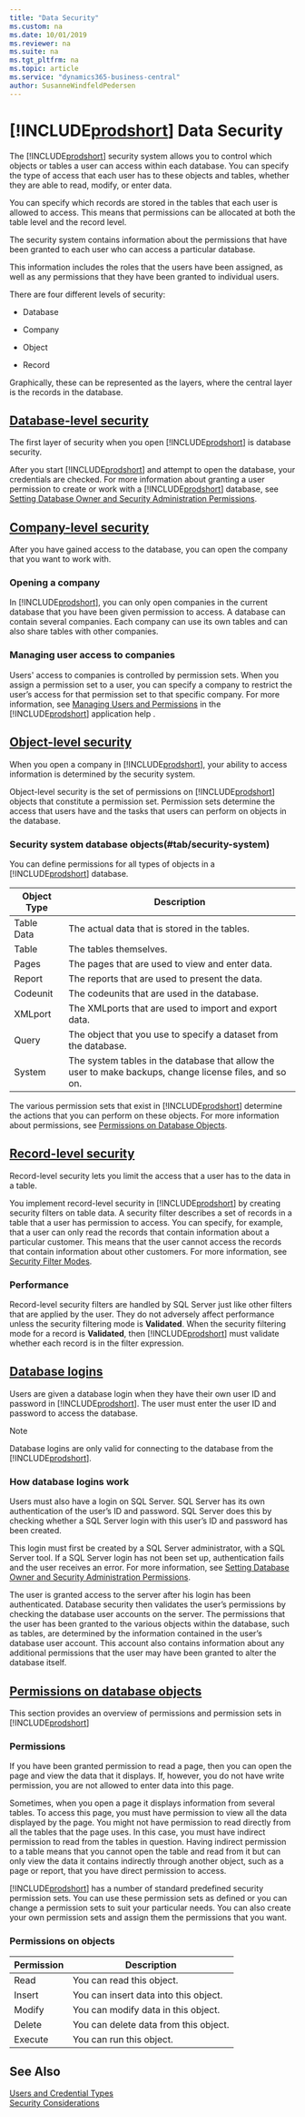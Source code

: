 ```yaml
---
title: "Data Security"
ms.custom: na
ms.date: 10/01/2019
ms.reviewer: na
ms.suite: na
ms.tgt_pltfrm: na
ms.topic: article
ms.service: "dynamics365-business-central"
author: SusanneWindfeldPedersen
---
```

# [!INCLUDE[prodshort](../developer/includes/prodshort.md)] Data Security

The [!INCLUDE[prodshort](../developer/includes/prodshort.md)] security system allows you to control which objects or tables a user can access within each database. You can specify the type of access that each user has to these objects and tables, whether they are able to read, modify, or enter data.  

 You can specify which records are stored in the tables that each user is allowed to access. This means that permissions can be allocated at both the table level and the record level.  
  
 The security system contains information about the permissions that have been granted to each user who can access a particular database.  
  
 This information includes the roles that the users have been assigned, as well as any permissions that they have been granted to individual users.  
  
 There are four different levels of security:  
  
-   Database  
  
-   Company  
  
-   Object  
  
-   Record  
  
Graphically, these can be represented as the layers, where the central layer is the records in the database. 

## [Database-level security](#tab/database-level)

The first layer of security when you open [!INCLUDE[prodshort](../developer/includes/prodshort.md)] is database security.  
 
After you start [!INCLUDE[prodshort](../developer/includes/prodshort.md)] and attempt to open the database, your credentials are checked.  For more information about granting a user permission to create or work with a [!INCLUDE[prodshort](../developer/includes/prodshort.md)] database, see [Setting Database Owner and Security Administration Permissions](Setting-Database-Owner-and-Security-Administration-Permissions.md).  

## [Company-level security](#tab/company-level)

After you have gained access to the database, you can open the company that you want to work with.  

### Opening a company
  
In [!INCLUDE[prodshort](../developer/includes/prodshort.md)], you can only open companies in the current database that you have been given permission to access. A database can contain several companies. Each company can use its own tables and can also share tables with other companies.  

### Managing user access to companies
  
Users' access to companies is controlled by permission sets. When you assign a permission set to a user, you can specify a company to restrict the user’s access for that permission set to that specific company. For more information, see [Managing Users and Permissions](https://docs.microsoft.com/dynamics365/business-central/ui-how-users-permissions) in the [!INCLUDE[prodshort](../developer/includes/prodshort.md)] application help .

## [Object-level security](#tab/object-level)

When you open a company in [!INCLUDE[prodshort](../developer/includes/prodshort.md)], your ability to access information is determined by the security system.  
  
Object-level security is the set of permissions on [!INCLUDE[prodshort](../developer/includes/prodshort.md)] objects that constitute a permission set. Permission sets determine the access that users have and the tasks that users can perform on objects in the database.  
  
### Security system database objects(#tab/security-system)
  
 You can define permissions for all types of objects in a [!INCLUDE[prodshort](../developer/includes/prodshort.md)] database.  
  
|Object Type|Description|  
|-----------------|-----------------|  
|Table Data|The actual data that is stored in the tables.|  
|Table|The tables themselves.|  
|Pages|The pages that are used to view and enter data.|  
|Report|The reports that are used to present the data.|  
|Codeunit|The codeunits that are used in the database.|  
|XMLport|The XMLports that are used to import and export data.|  
|Query|The object that you use to specify a dataset from the database.|  
|System|The system tables in the database that allow the user to make backups, change license files, and so on.|  
  
The various permission sets that exist in [!INCLUDE[prodshort](../developer/includes/prodshort.md)] determine the actions that you can perform on these objects. For more information about permissions, see [Permissions on Database Objects](../developer/devenv-permissions-on-database-objects.md).

## [Record-level security](#tab/record-level)

Record-level security lets you limit the access that a user has to the data in a table.  
  
You implement record-level security in [!INCLUDE[prodshort](../developer/includes/prodshort.md)] by creating security filters on table data. A security filter describes a set of records in a table that a user has permission to access. You can specify, for example, that a user can only read the records that contain information about a particular customer. This means that the user cannot access the records that contain information about other customers. For more information, see [Security Filter Modes](Security-Filters.md). 
  
### Performance
  
Record-level security filters are handled by SQL Server just like other filters that are applied by the user. They do not adversely affect performance unless the security filtering mode is **Validated**. When the security filtering mode for a record is **Validated**, then [!INCLUDE[prodshort](../developer/includes/prodshort.md)] must validate whether each record is in the filter expression.  
  

## [Database logins](#tab/databaselogins)

Users are given a database login when they have their own user ID and password in [!INCLUDE[prodshort](../developer/includes/prodshort.md)]. The user must enter the user ID and password to access the database.  
  
> [!NOTE]  
>  Database logins are only valid for connecting to the database from the [!INCLUDE[prodshort](../developer/includes/prodshort.md)].  
  
### How database logins work
  
 Users must also have a login on SQL Server. SQL Server has its own authentication of the user’s ID and password. SQL Server does this by checking whether a SQL Server login with this user’s ID and password has been created.  
  
 This login must first be created by a SQL Server administrator, with a SQL Server tool. If a SQL Server login has not been set up, authentication fails and the user receives an error. For more information, see [Setting Database Owner and Security Administration Permissions](Setting-Database-Owner-and-Security-Administration-Permissions.md).  
  
 The user is granted access to the server after his login has been authenticated. Database security then validates the user’s permissions by checking the database user accounts on the server. The permissions that the user has been granted to the various objects within the database, such as tables, are determined by the information contained in the user’s database user account. This account also contains information about any additional permissions that the user may have been granted to alter the database itself.

## [Permissions on database objects](#tab/permissions)

This section provides an overview of permissions and permission sets in [!INCLUDE[prodshort](../developer/includes/prodshort.md)]  
  
### Permissions
 
 If you have been granted permission to read a page, then you can open the page and view the data that it displays. If, however, you do not have write permission, you are not allowed to enter data into this page.  
  
 Sometimes, when you open a page it displays information from several tables. To access this page, you must have permission to view all the data displayed by the page. You might not have permission to read directly from all the tables that the page uses. In this case, you must have indirect permission to read from the tables in question. Having indirect permission to a table means that you cannot open the table and read from it but can only view the data it contains indirectly through another object, such as a page or report, that you have direct permission to access.  
  
 [!INCLUDE[prodshort](../developer/includes/prodshort.md)] has a number of standard predefined security permission sets. You can use these permission sets as defined or you can change a permission sets to suit your particular needs. You can also create your own permission sets and assign them the permissions that you want.  
  
### Permissions on objects  
  
|Permission|Description|  
|----------------|-----------------|  
|Read|You can read this object.|  
|Insert|You can insert data into this object.|  
|Modify|You can modify data in this object.|  
|Delete|You can delete data from this object.|  
|Execute|You can run this object.|
    
## See Also  

 [Users and Credential Types](../administration/users-credential-types.md)   
 [Security Considerations](Security-Considerations.md)
